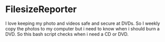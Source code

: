 # FilesizeReporter
I love keeping my photo and videos safe and secure at DVDs. So I weekly copy the photos to my computer but i need to know when i should burn a DVD. So this bash script checks when i need a CD or DVD. 
